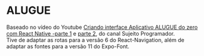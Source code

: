 # ALUGUE

Baseado no vídeo do Youtube [Criando interface Aplicativo ALUGUE do zero com React Native -parte 1](https://www.youtube.com/watch?v=cYz4bVvfPVk) e [parte 2](https://www.youtube.com/watch?v=CsZbi6kXXxE), do canal Sujeito Programador. <br />
Tive de adaptar as rotas para a versão 6 do React-Navigation, além de adaptar as fontes para a versão 11 do Expo-Font.
